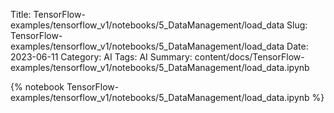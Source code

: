 Title: TensorFlow-examples/tensorflow_v1/notebooks/5_DataManagement/load_data
Slug: TensorFlow-examples/tensorflow_v1/notebooks/5_DataManagement/load_data
Date: 2023-06-11
Category: AI
Tags: AI
Summary: content/docs/TensorFlow-examples/tensorflow_v1/notebooks/5_DataManagement/load_data.ipynb

{% notebook TensorFlow-examples/tensorflow_v1/notebooks/5_DataManagement/load_data.ipynb %}